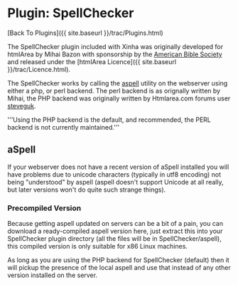 # Plugin: SpellChecker

[Back To Plugins]({{ site.baseurl }}/trac/Plugins.html)

The SpellChecker plugin included with Xinha was originally developed for htmlArea by Mihai Bazon with sponsorship by the [American Bible Society](http://www.americanbible.org/) and released under the [htmlArea Licence]({{ site.baseurl }}/trac/Licence.html).

The SpellChecker works by calling the [aspell](http://aspell.sourceforge.net/) utility on the webserver using either a php, or perl backend.  The perl backend is as orignally written by Mihai, the PHP backend was originally written by  Htmlarea.com forums user [steveguk](http://www.htmlarea.com/forum/htmlArea_3_(beta)_C4/htmlArea_v3.0_-_Add-Ons_F23/SearchAndReplace_Plugin_1.0b2_New_version%21%21%21_P33924/gforum.cgi?username=steveguk;t=search_engine).

'''Using the PHP backend is the default, and recommended, the PERL backend is not currently maintained.'''

## aSpell

If your webserver does not have a recent version of aSpell installed you will have problems due to unicode characters (typically in utf8 encoding) not being "understood" by aspell (aspell doesn't support Unicode at all really, but later versions won't do quite such strange things).

### Precompiled Version

Because getting aspell updated on servers can be a bit of a pain, you can download a ready-compiled aspell version here, just extract this into your SpellChecker plugin directory (all the files will be in SpellChecker/aspell), this compiled version is only suitable for x86 Linux machines.

As long as you are using the PHP backend for SpellChecker (default) then it will pickup the presence of the local aspell and use that instead of any other version installed on the server.
